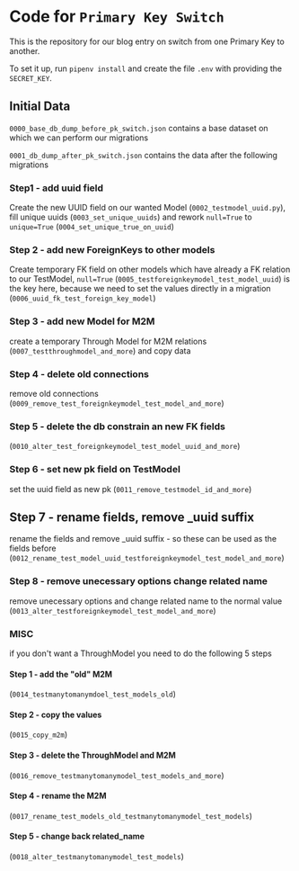 # Code for `Primary Key Switch`

This is the repository for our blog entry on switch from one Primary Key to another.

To set it up, run `pipenv install` and create the file `.env` with providing the `SECRET_KEY`.

## Initial Data

`0000_base_db_dump_before_pk_switch.json` contains a base dataset on which we can perform our migrations

`0001_db_dump_after_pk_switch.json` contains the data after the following migrations

### Step1 - add uuid field

Create the new UUID field on our wanted Model (`0002_testmodel_uuid.py`), fill unique uuids (`0003_set_unique_uuids`) and rework `null=True` to `unique=True` (`0004_set_unique_true_on_uuid`)

### Step 2 - add new ForeignKeys to other models

Create temporary FK field on other models which have already a FK relation to our TestModel, `null=True` (`0005_testforeignkeymodel_test_model_uuid`) is the key here, because we need to set the values directly in a migration
(`0006_uuid_fk_test_foreign_key_model`)

### Step 3 - add new Model for M2M

create a temporary Through Model for M2M relations (`0007_testthroughmodel_and_more`) and copy data

### Step 4 - delete old connections

remove old connections (`0009_remove_test_foreignkeymodel_test_model_and_more`)

### Step 5 - delete the db constrain an new FK fields

(`0010_alter_test_foreignkeymodel_test_model_uuid_and_more`)

### Step 6 - set new pk field on TestModel

set the uuid field as new pk (`0011_remove_testmodel_id_and_more`)

## Step 7 - rename fields, remove _uuid suffix

rename the fields and remove _uuid suffix - so these can be used as the fields before (`0012_rename_test_model_uuid_testforeignkeymodel_test_model_and_more`)

### Step 8 - remove unecessary options change related name

remove unecessary options and change related name to the normal value (`0013_alter_testforeignkeymodel_test_model_and_more`)

### MISC

if you don't want a ThroughModel you need to do the following 5 steps

#### Step 1 - add the "old" M2M

(`0014_testmanytomanymdoel_test_models_old`)

#### Step 2 - copy the values

(`0015_copy_m2m`)

#### Step 3 - delete the ThroughModel and M2M

(`0016_remove_testmanytomanymodel_test_models_and_more`)

#### Step 4 - rename the M2M

(`0017_rename_test_models_old_testmanytomanymodel_test_models`)

#### Step 5 - change back related_name

(`0018_alter_testmanytomanymodel_test_models`)
